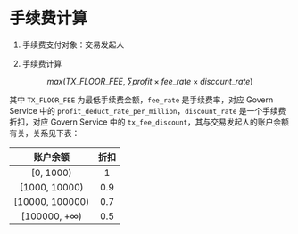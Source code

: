 # 手续费计算

1. 手续费支付对象：交易发起人

2. 手续费计算

$$
max(TX\_FLOOR\_FEE, \ \sum profit \times fee\_rate \times discount\_rate)
$$

其中 `TX_FLOOR_FEE` 为最低手续费金额，`fee_rate` 是手续费率，对应 Govern Service 中的 `profit_deduct_rate_per_million`，`discount_rate` 是一个手续费折扣，对应 Govern Service 中的 `tx_fee_discount`，其与交易发起人的账户余额有关，关系见下表：

|    账户余额     | 折扣 |
| :-------------: | :--: |
|    [0, 1000)    |  1   |
|  [1000, 10000)  | 0.9  |
| [10000, 100000) | 0.7  |
|  [100000, +∞)   | 0.5  |

